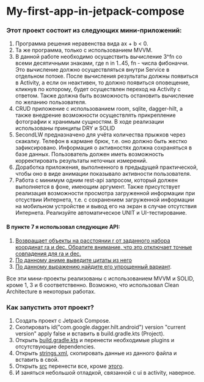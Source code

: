 # My-first-app-in-jetpack-compose

### Этот проект состоит из следующих мини-приложений:
1. Программа решения неравенства вида ax + b < 0.
2. Та же программа, только с использованием MVVM.
3. В данной работе необходимо осуществить вычисление 3^fn со всеми десятичными знаками, где n in 1..45, fn - числа фибоначчи. Это вычисление должно осуществляться внутри Service в отдельном потоке. После вычисления результаты должны появиться в Activity, а если он неактивен, то должно появиться оповещение, кликнув по которому, будет осуществлен переход на Activity с ответом. Также должна быть возможность остановить вычисление по желанию пользователя.
4. CRUD приложение с использованием room, sqlite, dagger-hilt, а также внедрение возможности осуществлять прикрепление фотографии к хранимым сущностям. В ходе реализации использованы принципы DRY и SOLID
5. SecondLW предназначено для учёта количества прыжков через скакалку. Телефон в кармане брюк, т.е. оно должно быть жестко зафиксировано. Информация о активностях должна сохраняться в базе данных. Пользователь должен иметь возможность корректировать результаты неточных измерений.
6. Доработка приложения, выполненного в предыдущей практической, чтобы оно в виде анимации показывало активности пользователя.
7. Работа с минимум одним rest-api запросом, который должен выполняется в фоне, имеющим аргумент. Также присутствует реализация возможности просмотра загруженной информации при отсуствии Интернета, т.е. с сохранением загруженной информации на мобильном устройстве и вывод его на экран в случае отсутствия Интернета. Реализуйте автоматическое UNIT и UI-тестирование.

#### В пункте 7 я использовал следующие API:
1. [Возвращает объекты на расстоянии r от заданного набора координат ra и dec. Обратите внимание, что это отключает точные совпадения для ra и dec.](https://github.com/astrocatalogs/OACAPI)
2. [По данному аниме выведите цитаты из него](https://github.com/RocktimSaikia/anime-chan)
3. [По данному выражению найдите его упрощенный вариант](https://newton.now.sh/).

Все эти мини-проекты реализованы с использованием MVVM и SOLID, кроме 1, 3 и 6 соответственно. Возможно, что использовал Clean Architecture в некоторых работах.

### Как запустить этот проект?
1. Создать проект с Jetpack Compose.
2. Скопировать id("com.google.dagger.hilt.android") version "current version" apply false и вставить в build.gradle.kts (Project).
3. Открыть [build.gradle.kts](https://github.com/FredNekrasov/My-first-app-in-jetpack-compose/blob/main/app/build.gradle.kts) и перенести необходимые plugins и отсутствующие dependencies.
4. Открыть [strings.xml](https://github.com/FredNekrasov/My-first-app-in-jetpack-compose/blob/main/app/src/main/res/values/strings.xml), скопировать данные из данного файла и вставить в свой.
5. Открыть [src](https://github.com/FredNekrasov/My-first-app-in-jetpack-compose/tree/main/app/src/main/java/com/fred_projects) перенести все, кроме [этого](https://github.com/FredNekrasov/My-first-app-in-jetpack-compose/tree/main/app/src/main/java/com/fred_projects/ui/theme).
6. И заняться небольшой отладкой, связанной с ui в activity, наверное.
